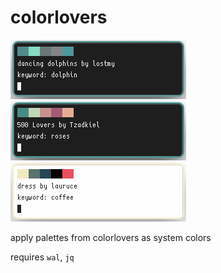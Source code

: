 # colorlovers

![screenshot](screenshots/1.png) ![screenshot](screenshots/2.png) ![screenshot](screenshots/3.png)

apply palettes from colorlovers as system colors

requires `wal`, `jq`
